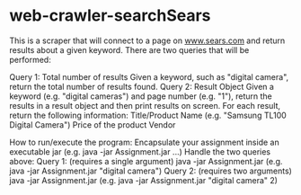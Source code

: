 # web-crawler-searchSears
This is a  scraper that will connect to a page on www.sears.com and return results about a given keyword. There are two queries that will be performed:
    
Query 1: Total number of results
Given a keyword, such as "digital camera", return the total number of results found.
Query 2: Result Object
Given a keyword (e.g. "digital cameras") and page number (e.g. "1"), return the results in a result object and then print results on screen. For each result, return the following information:
Title/Product Name (e.g. "Samsung TL100 Digital Camera")
Price of the product
Vendor   

How to run/execute the program:
Encapsulate your assignment inside an executable jar (e.g. java -jar Assignment.jar ...)
Handle the two queries above:
Query 1: (requires a single argument)
java -jar Assignment.jar <keyword> (e.g. java -jar Assignment.jar "digital camera")
Query 2: (requires two arguments)
java -jar Assignment.jar <keyword> <page number> (e.g. java -jar Assignment.jar "digital camera" 2)
